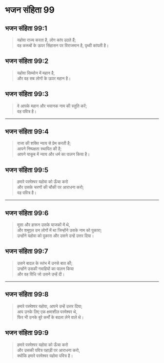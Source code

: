 # भजन संहिता 99

## भजन संहिता 99:1

> यहोवा राज्य करता है, लोग कांप उठते हैं;  
> वह करूबों के ऊपर सिंहासन पर विराजमान है, पृथ्वी कांपती है।

## भजन संहिता 99:2

> यहोवा सिय्योन में महान है,  
> और वह सब लोगों के ऊपर महान है।

## भजन संहिता 99:3

> वे आपके महान और भयानक नाम की स्तुति करें;  
> वह पवित्र है।

---

## भजन संहिता 99:4

> राजा की शक्ति न्याय से प्रेम करती है;  
> आपने निष्पक्षता स्थापित की है;  
> आपने याकूब में न्याय और धर्म का पालन किया है।

## भजन संहिता 99:5

> हमारे परमेश्वर यहोवा को ऊँचा करो  
> और उसके चरणों की चौकी पर आराधना करो;  
> वह पवित्र है।

---

## भजन संहिता 99:6

> मूसा और हारून उसके याजकों में थे,  
> और शमूएल उन लोगों में था जिन्होंने उसके नाम को पुकारा;  
> उन्होंने यहोवा को पुकारा और उसने उन्हें उत्तर दिया।

## भजन संहिता 99:7

> उसने बादल के स्तंभ में उनसे बात की;  
> उन्होंने उसकी गवाहियों का पालन किया  
> और वह विधि जो उसने उन्हें दी।

---

## भजन संहिता 99:8

> हमारे परमेश्वर यहोवा, आपने उन्हें उत्तर दिया;  
> आप उनके लिए एक क्षमाशील परमेश्वर थे,  
> फिर भी उनके बुरे कर्मों के बदला लेने वाले थे।

## भजन संहिता 99:9

> हमारे परमेश्वर यहोवा को ऊँचा करो  
> और उसकी पवित्र पहाड़ी पर आराधना करो,  
> क्योंकि हमारे परमेश्वर यहोवा पवित्र है।
